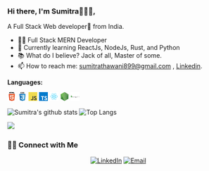 ### Hi there, I'm Sumitra👩🏻‍💻,
A Full Stack Web developer🎯 from India.

- 👨‍💻 Full Stack MERN Developer
- 🌱 Currently learning ReactJs, NodeJs, Rust, and Python
- 📚 What do I believe? Jack of all, Master of some.
- 📫 How to reach me: sumitrathawani899@gmail.com , [Linkedin](https://www.linkedin.com/in/sumitra-thawani/).

**Languages:**  

<code><img height="20" src="https://raw.githubusercontent.com/github/explore/80688e429a7d4ef2fca1e82350fe8e3517d3494d/topics/html/html.png"></code>
<code><img height="20" src="https://raw.githubusercontent.com/github/explore/80688e429a7d4ef2fca1e82350fe8e3517d3494d/topics/css/css.png"></code>
<code><img height="20" src="https://raw.githubusercontent.com/github/explore/80688e429a7d4ef2fca1e82350fe8e3517d3494d/topics/javascript/javascript.png"></code>
<code><img height="20" src="https://raw.githubusercontent.com/github/explore/80688e429a7d4ef2fca1e82350fe8e3517d3494d/topics/typescript/typescript.png"></code>
<code><img height="20" src="https://raw.githubusercontent.com/github/explore/80688e429a7d4ef2fca1e82350fe8e3517d3494d/topics/react/react.png"></code>
<code><img height="20" src="https://raw.githubusercontent.com/github/explore/80688e429a7d4ef2fca1e82350fe8e3517d3494d/topics/nodejs/nodejs.png"></code>
<code><img height="20" src="https://raw.githubusercontent.com/github/explore/80688e429a7d4ef2fca1e82350fe8e3517d3494d/topics/mongodb/mongodb.png"></code>


![Sumitra's github stats](https://github-readme-stats.vercel.app/api?username=sumitrathawani1810&theme=tokyonight&show_icons=true&hide=["issues"])
![Top Langs](https://github-readme-stats.vercel.app/api/top-langs/?username=sumitrathawani1810&theme=tokyonight&layout=compact)

![](https://komarev.com/ghpvc/?username=sumitrathawani1810)

<h3> 🤝🏻 Connect with Me </h3>

<p align="center">
 <!-- <a href="https://www.adityavsingh.com/"><img alt="Website" src="https://img.shields.io/badge/Website-www.adityavsingh.com-blue?style=flat-square&logo=google-chrome"></a> -->
<a href="https://www.linkedin.com/in/sumitra-thawani/"><img alt="LinkedIn" src="https://img.shields.io/badge/LinkedIn-Sumitra Thawani-blue?style=flat-square&logo=linkedin"></a>
<a href="mailto:sumitrathawani899@gmail.com"><img alt="Email" src="https://img.shields.io/badge/Email-sumitrathawani899@gmail.com-blue?style=flat-square&logo=gmail"></a>
</p>

 <!--⭐️ From [Sumitra Thawani](https://github.com/sumitrathawani1810)-->
